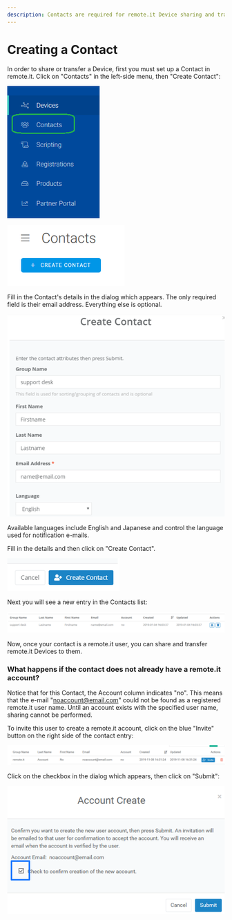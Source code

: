 ```yaml
---
description: Contacts are required for remote.it Device sharing and transfer.
---
```


# Creating a Contact

In order to share or transfer a Device, first you must set up a Contact in remote.it. Click on "Contacts" in the left-side menu, then "Create Contact":

![](../../.gitbook/assets/image%20%28450%29.png)

![](../../.gitbook/assets/image%20%28520%29.png)

Fill in the Contact's details in the dialog which appears.  The only required field is their email address. Everything else is optional.

![](../../.gitbook/assets/image%20%28149%29.png)

Available languages include English and Japanese and control the language used for notification e-mails.

Fill in the details and then click on "Create Contact".  

![](../../.gitbook/assets/image%20%28290%29.png)

Next you will see a new entry in the Contacts list:

![](../../.gitbook/assets/image%20%28130%29.png)

Now, once your contact is a remote.it user, you can share and transfer remote.it Devices to them.

### What happens if the contact does not already have a remote.it account?

Notice that for this Contact, the Account column indicates "no".  This means that the e-mail "noaccount@email.com" could not be found as a registered remote.it user name.  Until an account exists with the specified user name, sharing cannot be performed.

To invite this user to create a remote.it account, click on the blue "Invite" button on the right side of the contact entry:

![](../../.gitbook/assets/image%20%28108%29.png)

Click on the checkbox in the dialog which appears, then click on "Submit":

![](../../.gitbook/assets/image%20%2828%29.png)

